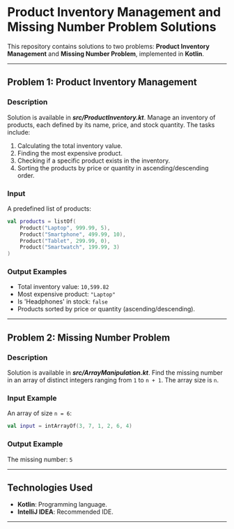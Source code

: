# Product Inventory Management and Missing Number Problem Solutions

This repository contains solutions to two problems: **Product Inventory Management** and **Missing Number Problem**, implemented in **Kotlin**.

---

## **Problem 1: Product Inventory Management**

### **Description**
Solution is available in ***src/ProductInventory.kt***. 
Manage an inventory of products, each defined by its name, price, and stock quantity. The tasks include:
1. Calculating the total inventory value.
2. Finding the most expensive product.
3. Checking if a specific product exists in the inventory.
4. Sorting the products by price or quantity in ascending/descending order.

### **Input**
A predefined list of products:
```kotlin
val products = listOf(
    Product("Laptop", 999.99, 5),
    Product("Smartphone", 499.99, 10),
    Product("Tablet", 299.99, 0),
    Product("Smartwatch", 199.99, 3)
)
```

### **Output Examples**
- Total inventory value: `10,599.82`
- Most expensive product: `"Laptop"`
- Is 'Headphones' in stock: `false`
- Products sorted by price or quantity (ascending/descending).

---

## **Problem 2: Missing Number Problem**

### **Description**
Solution is available in ***src/ArrayManipulation.kt***. 
Find the missing number in an array of distinct integers ranging from `1` to `n + 1`. The array size is `n`.

### **Input Example**
An array of size `n = 6`:
```kotlin
val input = intArrayOf(3, 7, 1, 2, 6, 4)
```

### **Output Example**
The missing number: `5`

---

## **Technologies Used**
- **Kotlin**: Programming language.
- **IntelliJ IDEA**: Recommended IDE.

---
